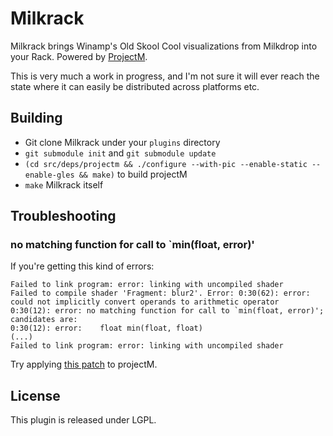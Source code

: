 # Milkrack

Milkrack brings Winamp's Old Skool Cool visualizations from Milkdrop
into your Rack. Powered by
[ProjectM](https://github.com/projectM-visualizer/projectm).

This is very much a work in progress, and I'm not sure it will ever
reach the state where it can easily be distributed across platforms
etc.

## Building

* Git clone Milkrack under your `plugins` directory
* `git submodule init` and `git submodule update`
* `(cd src/deps/projectm && ./configure --with-pic --enable-static --enable-gles && make)`
  to build projectM
* `make` Milkrack itself

## Troubleshooting

### no matching function for call to `min(float, error)'

If you're getting this kind of errors:

```
Failed to link program: error: linking with uncompiled shader
Failed to compile shader 'Fragment: blur2'. Error: 0:30(62): error: could not implicitly convert operands to arithmetic operator
0:30(12): error: no matching function for call to `min(float, error)'; candidates are:
0:30(12): error:    float min(float, float)
(...)
Failed to link program: error: linking with uncompiled shader
```

Try applying [this patch](https://gist.github.com/deltaoscarmike/5f53db9d6bbfeafad95104a78327fca1) to projectM.

## License

This plugin is released under LGPL.
